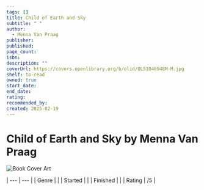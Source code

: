 ```yaml
---
tags: []
title: Child of Earth and Sky
subtitle: " "
author:
  - Menna Van Praag
publisher: 
published: 
page_count: 
isbn: 
description: ""
coverUrl: https://covers.openlibrary.org/b/olid/OL51046948M-M.jpg
shelf: to-read
owned: true
start_date: 
end_date: 
rating: 
recommended_by: 
created: 2025-02-19
---
```


# Child of Earth and Sky by Menna Van Praag

![Book Cover Art](https://covers.openlibrary.org/b/olid/OL51046948M-M.jpg)


| --- | --- |
| Genre |  |
| Started |  |
| Finished |  |
| Rating | /5 |

